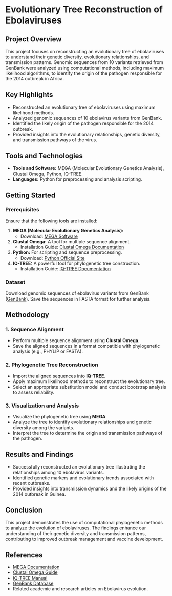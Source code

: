 # Evolutionary Tree Reconstruction of Ebolaviruses

## Project Overview
This project focuses on reconstructing an evolutionary tree of ebolaviruses to understand their genetic diversity, evolutionary relationships, and transmission patterns. Genomic sequences from 10 variants retrieved from GenBank were analyzed using computational methods, including maximum likelihood algorithms, to identify the origin of the pathogen responsible for the 2014 outbreak in Africa.

## Key Highlights
- Reconstructed an evolutionary tree of ebolaviruses using maximum likelihood methods.
- Analyzed genomic sequences of 10 ebolavirus variants from GenBank.
- Identified the likely origin of the pathogen responsible for the 2014 outbreak.
- Provided insights into the evolutionary relationships, genetic diversity, and transmission pathways of the virus.

## Tools and Technologies
- **Tools and Software:** MEGA (Molecular Evolutionary Genetics Analysis), Clustal Omega, Python, IQ-TREE.
- **Languages:** Python for preprocessing and analysis scripting.

## Getting Started

### Prerequisites
Ensure that the following tools are installed:
1. **MEGA (Molecular Evolutionary Genetics Analysis):**
   - Download: [MEGA Software](https://www.megasoftware.net/)
2. **Clustal Omega:** A tool for multiple sequence alignment.
   - Installation Guide: [Clustal Omega Documentation](https://www.ebi.ac.uk/Tools/msa/clustalo/)
3. **Python:** For scripting and sequence preprocessing.
   - Download: [Python Official Site](https://www.python.org/)
4. **IQ-TREE:** A powerful tool for phylogenetic tree construction.
   - Installation Guide: [IQ-TREE Documentation](http://www.iqtree.org/)

### Dataset
Download genomic sequences of ebolavirus variants from GenBank ([GenBank](https://www.ncbi.nlm.nih.gov/genbank/)). Save the sequences in FASTA format for further analysis.

## Methodology

### 1. Sequence Alignment
- Perform multiple sequence alignment using **Clustal Omega**.
- Save the aligned sequences in a format compatible with phylogenetic analysis (e.g., PHYLIP or FASTA).

### 2. Phylogenetic Tree Reconstruction
- Import the aligned sequences into **IQ-TREE**.
- Apply maximum likelihood methods to reconstruct the evolutionary tree.
- Select an appropriate substitution model and conduct bootstrap analysis to assess reliability.

### 3. Visualization and Analysis
- Visualize the phylogenetic tree using **MEGA**.
- Analyze the tree to identify evolutionary relationships and genetic diversity among the variants.
- Interpret the tree to determine the origin and transmission pathways of the pathogen.

## Results and Findings
- Successfully reconstructed an evolutionary tree illustrating the relationships among 10 ebolavirus variants.
- Identified genetic markers and evolutionary trends associated with recent outbreaks.
- Provided insights into transmission dynamics and the likely origins of the 2014 outbreak in Guinea.

## Conclusion
This project demonstrates the use of computational phylogenetic methods to analyze the evolution of ebolaviruses. The findings enhance our understanding of their genetic diversity and transmission patterns, contributing to improved outbreak management and vaccine development.

## References
- [MEGA Documentation](https://www.megasoftware.net/)
- [Clustal Omega Guide](https://www.ebi.ac.uk/Tools/msa/clustalo/)
- [IQ-TREE Manual](http://www.iqtree.org/)
- [GenBank Database](https://www.ncbi.nlm.nih.gov/genbank/)
- Related academic and research articles on Ebolavirus evolution.

